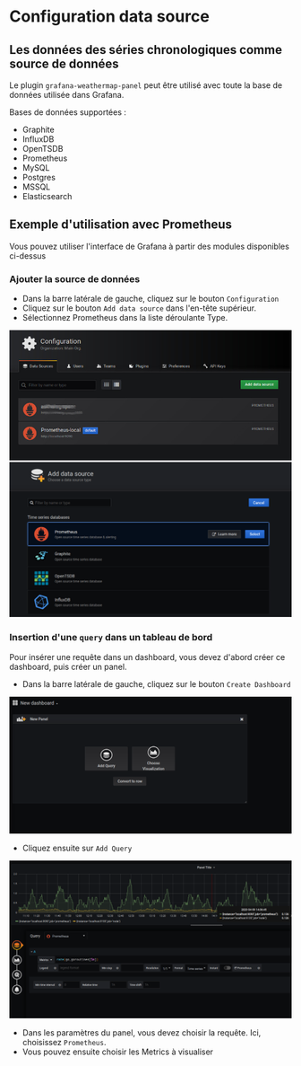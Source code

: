 
# Configuration data source



## Les données des séries chronologiques comme source de données

Le plugin `grafana-weathermap-panel` peut être utilisé avec toute la base de données utilisée dans Grafana. 

Bases de données supportées :

- Graphite
- InfluxDB
- OpenTSDB
- Prometheus
- MySQL
- Postgres
- MSSQL 
- Elasticsearch



## Exemple d'utilisation avec Prometheus

Vous pouvez utiliser l'interface de Grafana à partir des modules disponibles ci-dessus

### Ajouter la source de données

- Dans la barre latérale de gauche, cliquez sur le bouton `Configuration`
- Cliquez sur le bouton `Add data source` dans l'en-tête supérieur.
- Sélectionnez Prometheus dans la liste déroulante Type.


![data source](../../screenshots/init/datasource.jpg)
![data source](../../screenshots/init/add-data-source.png)

### Insertion d'une `query` dans un tableau de bord

Pour insérer une requête dans un dashboard, vous devez d'abord créer ce dashboard, puis créer un panel.

- Dans la barre latérale de gauche, cliquez sur le bouton `Create Dashboard`

![data source](../../screenshots/init/New-dashboard.png)

- Cliquez ensuite sur `Add Query`


![query](../../screenshots/init/query.png)


- Dans les paramètres du panel, vous devez choisir la requête. Ici, choisissez `Prometheus`.
- Vous pouvez ensuite choisir les Metrics à visualiser











